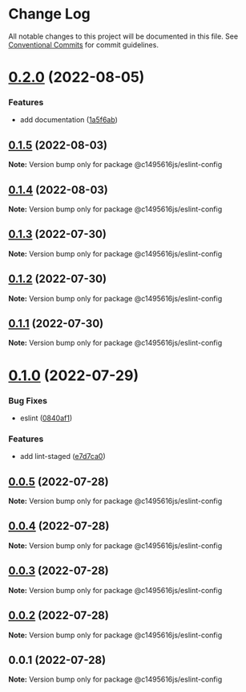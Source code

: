 # Change Log

All notable changes to this project will be documented in this file.
See [Conventional Commits](https://conventionalcommits.org) for commit guidelines.

# [0.2.0](https://github.com/c1495616js/jerry-fe-library/compare/@c1495616js/eslint-config@0.1.5...@c1495616js/eslint-config@0.2.0) (2022-08-05)


### Features

* add documentation ([1a5f6ab](https://github.com/c1495616js/jerry-fe-library/commit/1a5f6ab214c200ca33ae40acc96fb9fa8c5d3061))





## [0.1.5](https://github.com/c1495616js/jerry-fe-library/compare/@c1495616js/eslint-config@0.1.4...@c1495616js/eslint-config@0.1.5) (2022-08-03)

**Note:** Version bump only for package @c1495616js/eslint-config





## [0.1.4](https://github.com/c1495616js/jerry-fe-library/compare/@c1495616js/eslint-config@0.1.3...@c1495616js/eslint-config@0.1.4) (2022-08-03)

**Note:** Version bump only for package @c1495616js/eslint-config





## [0.1.3](https://github.com/c1495616js/jerry-fe-library/compare/@c1495616js/eslint-config@0.1.2...@c1495616js/eslint-config@0.1.3) (2022-07-30)

**Note:** Version bump only for package @c1495616js/eslint-config





## [0.1.2](https://github.com/c1495616js/jerry-fe-library/compare/@c1495616js/eslint-config@0.1.1...@c1495616js/eslint-config@0.1.2) (2022-07-30)

**Note:** Version bump only for package @c1495616js/eslint-config





## [0.1.1](https://github.com/c1495616js/jerry-fe-library/compare/@c1495616js/eslint-config@0.1.0...@c1495616js/eslint-config@0.1.1) (2022-07-30)

**Note:** Version bump only for package @c1495616js/eslint-config





# [0.1.0](https://github.com/c1495616js/jerry-fe-library/compare/@c1495616js/eslint-config@0.0.5...@c1495616js/eslint-config@0.1.0) (2022-07-29)


### Bug Fixes

* eslint ([0840af1](https://github.com/c1495616js/jerry-fe-library/commit/0840af11f0f678687fd06b55444d08eaacebb6ef))


### Features

* add lint-staged ([e7d7ca0](https://github.com/c1495616js/jerry-fe-library/commit/e7d7ca02366321f602e6f10315be12fc6c2cd171))





## [0.0.5](https://github.com/c1495616js/jerry-fe-library/compare/@c1495616js/eslint-config@0.0.4...@c1495616js/eslint-config@0.0.5) (2022-07-28)

**Note:** Version bump only for package @c1495616js/eslint-config





## [0.0.4](https://github.com/c1495616js/jerry-fe-library/compare/@c1495616js/eslint-config@0.0.3...@c1495616js/eslint-config@0.0.4) (2022-07-28)

**Note:** Version bump only for package @c1495616js/eslint-config





## [0.0.3](https://github.com/c1495616js/jerry-fe-library/compare/@c1495616js/eslint-config@0.0.2...@c1495616js/eslint-config@0.0.3) (2022-07-28)

**Note:** Version bump only for package @c1495616js/eslint-config





## [0.0.2](https://github.com/c1495616js/jerry-fe-library/compare/@c1495616js/eslint-config@0.0.1...@c1495616js/eslint-config@0.0.2) (2022-07-28)

**Note:** Version bump only for package @c1495616js/eslint-config





## 0.0.1 (2022-07-28)

**Note:** Version bump only for package @c1495616js/eslint-config
